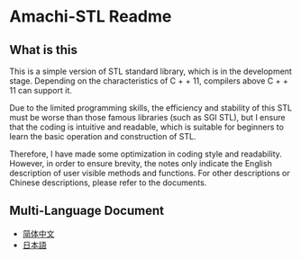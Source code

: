 # Amachi-STL Readme

## What is this

This is a simple version of STL standard library, which is in the development stage. Depending on the characteristics of C + + 11, compilers above C + + 11 can support it.

Due to the limited programming skills, the efficiency and stability of this STL must be worse than those famous libraries (such as SGI STL), but I ensure that the coding is intuitive and readable, which is suitable for beginners to learn the basic operation and construction of STL.

Therefore, I have made some optimization in coding style and readability. However, in order to ensure brevity, the notes only indicate the English description of user visible methods and functions. For other descriptions or Chinese descriptions, please refer to the documents.

## Multi-Language Document

- [简体中文](Document/cn/readme.md)
- [日本語](Document/jp/readme.md)